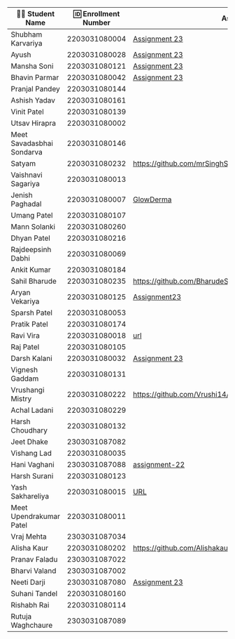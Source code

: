 | 👩‍🎓 Student Name               | 🆔 Enrollment Number | Assignment 23 URL | GitHub Repo |
|---------------------------------|---------------------|-------------------|-------------|
| Shubham Karvariya               | 2203031080004       | [Assignment 23](https://github.com/5hubhm/ExpressJS101/blob/main/GlowDerm/app.js)|[Github](https://github.com/5hubhm/ExpressJS101)|
| Ayush                           | 2203031080028       | [Assignment 23](https://github.com/ayushvadodariya/GlowDerma/blob/main/app.js) | [GitHub](https://github.com/ayushvadodariya/GlowDerma) |
| Mansha Soni                     | 2203031080121       | [Assignment 23](https://github.com/mansha-6/GlowDerma/blob/main/index3.js) | [Github](https://github.com/mansha-6/GlowDerma) |
| Bhavin Parmar                   | 2203031080042       | [Assignment 23](https://github.com/bhavinbvn/GlowDerma/blob/main/app.js) |  [GitHub](https://github.com/bhavinbvn/GlowDerma) |
| Pranjal Pandey                  | 2203031080144       |                   |             |
| Ashish Yadav                    | 2203031080161       |                   |             |                    
| Vinit Patel                     | 2203031080139       |                   |             |
| Utsav Hirapra                   | 2203031080002       |                   |             |
| Meet Savadasbhai Sondarva       | 2203031080146       |                   |             |
| Satyam                          | 2203031080232       | https://github.com/mrSinghSatyam/GlowDerma/blob/main/index1.js | https://github.com/mrSinghSatyam/GlowDerma |
| Vaishnavi Sagariya              | 2203031080013       |                   |             |
| Jenish Paghadal                 | 2203031080007       | [GlowDerma](https://github.com/ItsJESH/Express101/blob/main/GlowDerma/app.js)|[GitHub](https://github.com/ItsJESH/Express101/) |
| Umang Patel                     | 2203031080107       |                   |             |
| Mann Solanki                    | 2203031080260       |                   |             |
| Dhyan Patel                     | 2203031080216       |                   |             |
| Rajdeepsinh Dabhi               | 2203031080069       |                   |             |
| Ankit Kumar                     | 2203031080184       |                   |             |
| Sahil Bharude                   | 2203031080235       | https://github.com/BharudeSahil/GlowDerma/blob/main/index1.js | https://github.com/BharudeSahil/GlowDerma |
| Aryan Vekariya                  | 2203031080125       |[Assignment23](https://github.com/aaryanvekariya/Express_Work/blob/main/GlowDerma/index.js)|[Repository]    (https://github.com/aaryanvekariya/Express_Work)   |
| Sparsh Patel                    | 2203031080053       |                   |             |
| Pratik Patel                    | 2203031080174       |                   |             |
| Ravi Vira                       | 2203031080018       |[url](https://github.com/Ravi-vira/Express101/blob/express-q2/GlowDerma%20Project/app.js)|[git](https://github.com/Ravi-vira/Express101) |
| Raj Patel                       | 2203031080105       |                   |             |
| Darsh Kalani                    | 2203031080032       | [Assignment 23](https://github.com/Darshkalani28/GlowDerma/blob/main/index.js) | [GitHub](https://github.com/Darshkalani28/GlowDerma) |
| Vignesh Gaddam                  | 2203031080131       |                   |             |
| Vrushangi Mistry                | 2203031080222       |   https://github.com/Vrushi14/GlowDerma/blob/main/api.js/blob/main/api.js                |       https://github.com/Vrushi14/GlowDerma      |
| Achal Ladani                    | 2203031080229       |                   |             |
| Harsh Choudhary                 | 2203031080132       |                   |             |
| Jeet Dhake                      | 2303031087082       |                   |             |
| Vishang Lad                     | 2203031080035       |                   |             |
| Hani Vaghani                    | 2303031087088       | [assignment-22](https://github.com/hanivaghani/GlowDerma/blob/master/index.js) | [GitHub](https://github.com/hanivaghani/GlowDerma/tree/master) |
| Harsh Surani                    | 2203031080123       |                   |             |
| Yash Sakhareliya                | 2203031080015       | [URL](https://github.com/YashSakhareliya/GlowDerma-/blob/main/app.js) | [Github](https://github.com/YashSakhareliya/GlowDerma-) |
| Meet Upendrakumar Patel         | 2203031080011       |                   |             |
| Vraj Mehta                      | 2303031087034       |                   |             |
| Alisha Kaur                     | 2203031080202       | https://github.com/Alishakaur431/GlowDerma/blob/main/index.js | https://github.com/Alishakaur431/GlowDerma |
| Pranav Faladu                   | 2303031087022       |                   |             |
| Bharvi Valand                   | 2303031087002       |                   |             |
| Neeti Darji                     | 2303031087080       | [Assignment 23](https://github.com/Neetidarji/GlowDerma/blob/master/index.js) | [Github](https://github.com/Neetidarji/GlowDerma/tree/master) |
| Suhani Tandel                   | 2203031080160       |                   |             |             
| Rishabh Rai                     | 2203031080114       |                   |             |
| Rutuja Waghchaure               | 2303031087089       |                   |             |